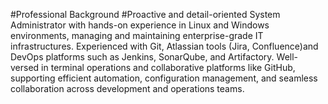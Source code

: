 #Professional Background
#Proactive and detail-oriented System Administrator with hands-on experience in Linux and Windows environments, managing and maintaining enterprise-grade IT infrastructures. Experienced with Git, Atlassian tools (Jira, Confluence)and DevOps platforms such as Jenkins, SonarQube, and Artifactory. Well-versed in terminal operations and collaborative platforms like GitHub, supporting efficient automation, configuration management, and seamless collaboration across development and operations teams.
